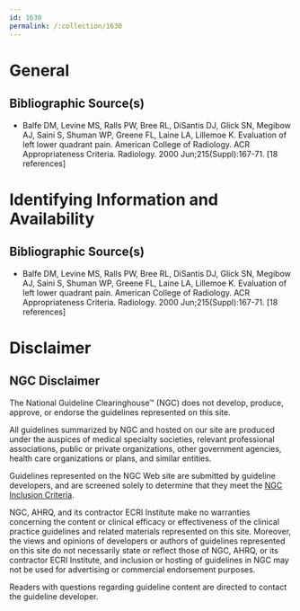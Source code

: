 ```yaml
---
id: 1630
permalink: /:collection/1630
---
```


# General

## Bibliographic Source(s)

- Balfe DM, Levine MS, Ralls PW, Bree RL, DiSantis DJ, Glick SN, Megibow AJ, Saini S, Shuman WP, Greene FL, Laine LA, Lillemoe K. Evaluation of left lower quadrant pain. American College of Radiology. ACR Appropriateness Criteria. Radiology. 2000 Jun;215(Suppl):167-71. [18 references]

# Identifying Information and Availability

## Bibliographic Source(s)

- Balfe DM, Levine MS, Ralls PW, Bree RL, DiSantis DJ, Glick SN, Megibow AJ, Saini S, Shuman WP, Greene FL, Laine LA, Lillemoe K. Evaluation of left lower quadrant pain. American College of Radiology. ACR Appropriateness Criteria. Radiology. 2000 Jun;215(Suppl):167-71. [18 references]

# Disclaimer

## NGC Disclaimer

The National Guideline Clearinghouse™ (NGC) does not develop, produce, approve, or endorse the guidelines represented on this site.

All guidelines summarized by NGC and hosted on our site are produced under the auspices of medical specialty societies, relevant professional associations, public or private organizations, other government agencies, health care organizations or plans, and similar entities.

Guidelines represented on the NGC Web site are submitted by guideline developers, and are screened solely to determine that they meet the [NGC Inclusion Criteria](/help-and-about/summaries/inclusion-criteria).

NGC, AHRQ, and its contractor ECRI Institute make no warranties concerning the content or clinical efficacy or effectiveness of the clinical practice guidelines and related materials represented on this site. Moreover, the views and opinions of developers or authors of guidelines represented on this site do not necessarily state or reflect those of NGC, AHRQ, or its contractor ECRI Institute, and inclusion or hosting of guidelines in NGC may not be used for advertising or commercial endorsement purposes.

Readers with questions regarding guideline content are directed to contact the guideline developer.

